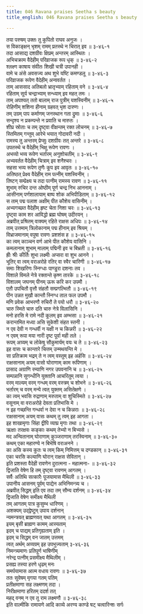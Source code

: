 ```yaml
---
title: 046 Ravana praises Seetha s beauty
title_english: 046 Ravana praises Seetha s beauty

---
```

<div class="audioEmbed"  caption="श्रीराम-हरिसीताराममूर्ति-घनपाठिभ्यां वचनम्" src="https://archive.org/download/Ramayana-recitation-Sriram-harisItArAmamUrti-Ghanapaati-v2/Kanda_3/Kanda_3_ARK-046-Thapasvi_Roopena_Ravana_Agamanam.mp3"></div>

तया परुषम् उक्तः तु कुपितो राघव अनुजः ।  
स विकाङ्क्षन् भृशम् रामम् प्रतस्थे न चिरात् इव ॥ ३-४६-१  
तदा आसाद्य दशग्रीवः क्षिप्रम् अन्तरम् आस्थितः ।  
अभिचक्राम वैदेहीम् परिव्राजक रूप धृक् ॥ ३-४६-२  
श्लक्ष्ण काषाय संवीतः शिखी चत्री उपानही ।  
वामे च अंसे अवसज्य अथ शुभे यष्टि कमण्डलू ॥ ३-४६-३  
परिव्राजक रूपेण वैदेहीम् अन्ववर्तत ।  
ताम् आससाद अतिबलो भ्रातृभ्याम् रहिताम् वने ॥ ३-४६-४  
रहिताम् सूर्य चन्द्राभ्याम् सन्ध्याम् इव महत् तमः ।  
ताम् अपश्यत् ततो बालाम् राज पुत्रीम् यशस्विनीम् ॥ ३-४६-५  
रोहिणीम् शशिना हीनाम् ग्रहवत् भृश दारुणः ।  
तम् उग्रम् पाप कर्माणम् जनस्थान गता द्रुमाः ॥ ३-४६-६  
सन्दृश्य न प्रकम्पन्ते न प्रवाति च मारुतः ।  
शीघ्र स्रोताः च तम् दृष्ट्वा वीक्षन्तम् रक्त लोचनम् ॥ ३-४६-७  
स्तिमितम् गन्तुम् आरेभे भयात् गोदावरी नदी ।  
रामस्य तु अन्तरम् प्रेप्सुः दशग्रीवः तत् अन्तरे ॥ ३-४६-८  
उपतस्थे च वैदेहीम् भिक्षु रूपेण रावणः ।  
अभव्यो भव्य रूपेण भर्तारम् अनुशोचतीम् ॥ ३-४६-९  
अभ्यवर्तत वैदेहीम् चित्राम् इव शनैश्चरः ।  
सहसा भव्य रूपेण तृणैः कूप इव आवृतः ॥ ३-४६-१०  
अतिष्ठत् प्रेक्ष्य वैदेहीम् राम पत्नीम् यशस्विनीम् ।  
तिष्टन् सम्प्रेक्ष्य च तदा पत्नीम् रामस्य रावण ॥ ३-४६-११  
शुभाम् रुचिर दन्त ओष्ठीम् पूर्ण चन्द्र निभ आननाम् ।  
आसीनाम् पर्णशालायाम् बाष्प शोक अभिपीडिताम् ॥ ३-४६-१२  
स ताम् पद्म पलाश अक्षीम् पीत कौशेय वासिनीम् ।  
अभ्यगच्छत वैदेहीम् हृष्ट चेता निशा चरः ॥ ३-४६-१३  
दृष्ट्वा काम शर आविद्धो ब्रह्म घोषम् उदीरयन् ।  
अब्रवीत् प्रश्रितम् वाक्यम् रहिते राक्षस अधिपः ॥ ३-४६-१४  
ताम् उत्तमाम् त्रिलोकानाम् पद्म हीनाम् इव श्रियम् ।  
विभ्राजमानाम् वपुषा रावणः प्रशशंस ह ॥ ३-४६-१५  
का त्वम् काञ्चन वर्ण आभे पीत कौशेय वासिनि ।  
कमलानाम् शुभाम् मालाम् पद्मिनी इव च बिभ्रती ॥ ३-४६-१६  
ह्रीः श्रीः कीर्तिः शुभा लक्ष्मीः अप्सरा वा शुभ आनने ।  
भूतिर् वा त्वम् वराअरोहे रतिर् वा स्वैर चारिणी ॥ ३-४६-१७  
समाः शिखरिणः स्निग्धाः पाण्डुरा दशनाः तव ।  
विशाले विमले नेत्रे रक्तान्ते कृष्ण तारके ॥ ३-४६-१८  
विशालम् जघनम् पीनम् ऊरू करि कर उपमौ ।  
एतौ उपचितौ वृत्तौ संहतौ सम्प्रगल्भितौ ॥ ३-४६-१९  
पीन उन्नत मुखौ कान्तौ स्निग्ध ताल फल उपमौ ।  
मणि प्रवेक आभरणौ रुचिरौ ते पयो धरौ ॥ ३-४६-२०  
चारु स्मिते चारु दति चारु नेत्रे विलासिनि ।  
मनो हरसि मे रामे नदी कूलम् इव अम्भसा ॥ ३-४६-२१  
करान्तमित मध्या असि सुकेशी संहत स्तनी ।  
न एव देवी न गन्धर्वी न यक्षी न च किन्नरी ॥ ३-४६-२२  
न एवम् रूपा मया नारी दृष्ट पूर्वा मही तले ।  
रूपम् अग्र्यम् च लोकेषु सौकुमार्यम् वयः च ते ॥ ३-४६-२३  
इह वासः च कान्तारे चित्तम् उन्मथयन्ति मे ।  
सा प्रतिक्राम भद्रम् ते न त्वम् वस्तुम् इह अर्हसि ॥ ३-४६-२४  
राक्षसानाम् अयम् वासो घोराणाम् काम रूपिणाम् ।  
प्रासाद अग्राणि रम्याणि नगर उपवनानि च ॥ ३-४६-२५  
सम्पन्नानि सुगन्धीनि युक्तानि आचरितुम् त्वया ।  
वरम् माल्यम् वरम् गन्धम् वरम् वस्त्रम् च शोभने ॥ ३-४६-२६  
भर्तारम् च वरम् मन्ये त्वत् युक्तम् असितेक्षणे ।  
का त्वम् भवसि रुद्राणाम् मरुताम् वा शुचिस्मिते ॥ ३-४६-२७  
वसूनाम् वा वराअरोहे देवता प्रतिभासि मे ।  
न इह गच्छन्ति गन्धर्वा न देवा न च किन्नराः ॥ ३-४६-२८  
राक्षसानाम् अयम् वासः कथम् तु त्वम् इह आगता ।  
इह शाखामृगाः सिंहा द्वीपि व्याघ्र मृगाः तथा ॥ ३-४६-२९  
ऋक्षाः तरक्षवः कङ्काः कथम् तेभ्यो न बिभ्यसे ।  
मद अन्वितानाम् घोराणाम् कुञ्जराणाम् तरस्विनाम् ॥ ३-४६-३०  
कथम् एका महारण्ये न बिभेषि वराअनने ।  
का असि कस्य कुतः च त्वम् किम् निमित्तम् च दण्डकान् ॥ ३-४६-३१  
एका चरसि कल्याणि घोरान् राक्षस सेवितान् ।  
इति प्रशस्ता वैदेही रावणेन दुरात्मना - महात्मना- ॥ ३-४६-३२  
द्विजाति वेषेण हि तम् दृष्ट्वा रावणम् आगतम् ।  
सर्वैः अतिथि सत्कारैः पूजयामास मैथिली ॥ ३-४६-३३  
उपानीय आसनम् पूर्वम् पाद्येन अभिनिमन्त्र्य च ।  
अब्रवीत् सिद्धम् इति एव तदा तम् सौम्य दर्शनम् ॥ ३-४६-३४  
द्विजाति वेषेण समीक्ष्य मैथिली  
तम् आगतम् पात्र कुसुम्भ धारिणम् ।  
अशक्यम् उद्द्वेष्टुम् उपाय दर्शनान्  
न्यमन्त्रयत् ब्राह्मणवत् यथा आगतम् ॥ ३-४६-३५  
इयम् बृसी ब्राह्मण कामम् आस्यताम्  
इदम् च पाद्यम् प्रतिगृह्यताम् इति ।  
इदम् च सिद्धम् वन जातम् उत्तमम्  
त्वत् अर्थम् अव्यग्रम् इह उपभुज्यताम् ३-४६-३६  
निमन्त्र्यमाणः प्रतिपूर्ण भाषिणीम्  
नरेन्द्र पत्नीम् प्रसमीक्ष्य मैथिलीम् ।  
प्रसह्य तस्या हरणे धृढम् मनः  
समर्पयामास आत्म वधाय रावणः ॥ ३-४६-३७  
ततः सुवेषम् मृगया गतम् पतिम्  
प्रतीक्षमाणा सह लक्ष्मणम् तदा ।  
निरीक्षमाणा हरितम् ददर्श तत्  
महद् वनम् न एव तु राम लक्ष्मणौ ॥ ३-४६-३८  
इति वाल्मीकि रामायणे आदि काव्ये अरण्य काण्डे षट् चत्वारिन्शः सर्गः